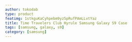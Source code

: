 ```yaml
---
author: tokodab
type: product
featimg: 1stkguKaCyhpebm9yz5pRufPAmLLvtYaz
title: Time Travelers Club Hyrule Samsung Galaxy S9 Case
tags: [samsung, galaxy, s9]
category: [samsung]
---
```

